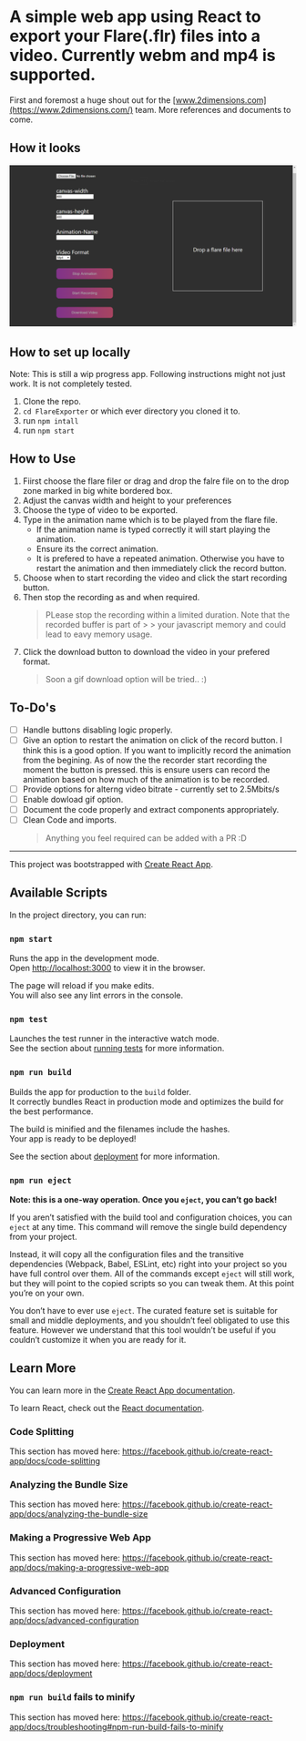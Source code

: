 # A simple web app using React to export your Flare(.flr) files into a video. Currently webm and mp4 is supported.

First and foremost a huge shout out for the [www.2dimensions.com](https://www.2dimensions.com/) team. More references and documents to come.

## How it looks

![Look and Feel of the app](poster.png)

## How to set up locally

Note: This is still a wip progress app. Following instructions might not just work. It is not completely tested.

1. Clone the repo.
2. `cd FlareExporter` or which ever directory you cloned it to.
3. run `npm intall`
4. run `npm start`

## How to Use

1. Fiirst choose the flare filer or drag and drop the falre file on to the drop zone marked in big white bordered box.
2. Adjust the canvas width and height to your preferences
3. Choose the type of video to be exported.
4. Type in the animation name which is to be played from the flare file.
   - If the animation name is typed correctly it will start playing the animation.
   - Ensure its the correct animation.
   - It is prefered to have a repeated animation. Otherwise you have to restart the animation and then immediately click the record button.
5. Choose when to start recording the video and click the start recording button.
6. Then stop the recording as and when required.
   > PLease stop the recording within a limited duration. Note that the recorded buffer is part of > > your javascript memory and could lead to eavy memory usage.
7. Click the download button to download the video in your prefered format.
   > Soon a gif download option will be tried.. :)

## To-Do's

- [ ] Handle buttons disabling logic properly.
- [ ] Give an option to restart the animation on click of the record button. I think this is a good option. If you want to implicitly record the animation from the begining. As of now the the recorder start recording the moment the button is pressed. this is ensure users can record the animation based on how much of the animation is to be recorded.
- [ ] Provide options for alterng video bitrate - currently set to 2.5Mbits/s
- [ ] Enable dowload gif option.
- [ ] Document the code properly and extract components appropriately.
- [ ] Clean Code and imports.
  > Anything you feel required can be added with a PR :D

---

This project was bootstrapped with [Create React App](https://github.com/facebook/create-react-app).

## Available Scripts

In the project directory, you can run:

### `npm start`

Runs the app in the development mode.<br>
Open [http://localhost:3000](http://localhost:3000) to view it in the browser.

The page will reload if you make edits.<br>
You will also see any lint errors in the console.

### `npm test`

Launches the test runner in the interactive watch mode.<br>
See the section about [running tests](https://facebook.github.io/create-react-app/docs/running-tests) for more information.

### `npm run build`

Builds the app for production to the `build` folder.<br>
It correctly bundles React in production mode and optimizes the build for the best performance.

The build is minified and the filenames include the hashes.<br>
Your app is ready to be deployed!

See the section about [deployment](https://facebook.github.io/create-react-app/docs/deployment) for more information.

### `npm run eject`

**Note: this is a one-way operation. Once you `eject`, you can’t go back!**

If you aren’t satisfied with the build tool and configuration choices, you can `eject` at any time. This command will remove the single build dependency from your project.

Instead, it will copy all the configuration files and the transitive dependencies (Webpack, Babel, ESLint, etc) right into your project so you have full control over them. All of the commands except `eject` will still work, but they will point to the copied scripts so you can tweak them. At this point you’re on your own.

You don’t have to ever use `eject`. The curated feature set is suitable for small and middle deployments, and you shouldn’t feel obligated to use this feature. However we understand that this tool wouldn’t be useful if you couldn’t customize it when you are ready for it.

## Learn More

You can learn more in the [Create React App documentation](https://facebook.github.io/create-react-app/docs/getting-started).

To learn React, check out the [React documentation](https://reactjs.org/).

### Code Splitting

This section has moved here: https://facebook.github.io/create-react-app/docs/code-splitting

### Analyzing the Bundle Size

This section has moved here: https://facebook.github.io/create-react-app/docs/analyzing-the-bundle-size

### Making a Progressive Web App

This section has moved here: https://facebook.github.io/create-react-app/docs/making-a-progressive-web-app

### Advanced Configuration

This section has moved here: https://facebook.github.io/create-react-app/docs/advanced-configuration

### Deployment

This section has moved here: https://facebook.github.io/create-react-app/docs/deployment

### `npm run build` fails to minify

This section has moved here: https://facebook.github.io/create-react-app/docs/troubleshooting#npm-run-build-fails-to-minify
